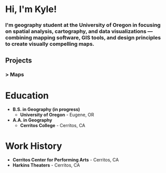 # Hi, I'm Kyle!
### I'm geography student at the University of Oregon in focusing on spatial analysis, cartography, and data visualizations — combining mapping software, GIS tools, and design principles to create visually compelling maps.

## Projects
### > Maps

# Education
- **B.S. in Geography (in progress)**
  - **University of Oregon** - Eugene, OR
- **A.A. in Geography**
  - **Cerritos College** - Cerritos, CA

# Work History
- **Cerritos Center for Performing Arts** - Cerritos, CA
- **Harkins Theaters** - Cerritos, CA
